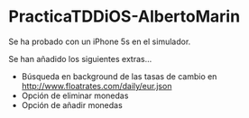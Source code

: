 # PracticaTDDiOS-AlbertoMarin

Se ha probado con un iPhone 5s en el simulador.

Se han añadido los siguientes extras...

* Búsqueda en background de las tasas de cambio en <http://www.floatrates.com/daily/eur.json>
* Opción de eliminar monedas
* Opción de añadir monedas